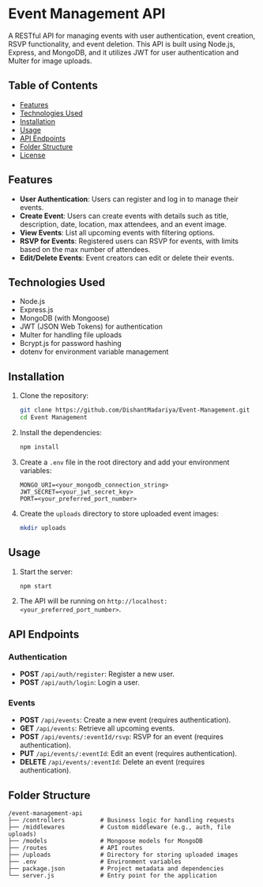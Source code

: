 # Event Management API

A RESTful API for managing events with user authentication, event creation, RSVP functionality, and event deletion. This API is built using Node.js, Express, and MongoDB, and it utilizes JWT for user authentication and Multer for image uploads.

## Table of Contents

- [Features](#features)
- [Technologies Used](#technologies-used)
- [Installation](#installation)
- [Usage](#usage)
- [API Endpoints](#api-endpoints)
- [Folder Structure](#folder-structure)
- [License](#license)

## Features

- **User Authentication**: Users can register and log in to manage their events.
- **Create Event**: Users can create events with details such as title, description, date, location, max attendees, and an event image.
- **View Events**: List all upcoming events with filtering options.
- **RSVP for Events**: Registered users can RSVP for events, with limits based on the max number of attendees.
- **Edit/Delete Events**: Event creators can edit or delete their events.

## Technologies Used

- Node.js
- Express.js
- MongoDB (with Mongoose)
- JWT (JSON Web Tokens) for authentication
- Multer for handling file uploads
- Bcrypt.js for password hashing
- dotenv for environment variable management

## Installation

1. Clone the repository:

   ```bash
   git clone https://github.com/DishantMadariya/Event-Management.git
   cd Event Management
   ```

2. Install the dependencies:

   ```bash
   npm install
   ```

3. Create a `.env` file in the root directory and add your environment variables:

   ```plaintext
   MONGO_URI=<your_mongodb_connection_string>
   JWT_SECRET=<your_jwt_secret_key>
   PORT=<your_preferred_port_number>
   ```

4. Create the `uploads` directory to store uploaded event images:

   ```bash
   mkdir uploads
   ```

## Usage

1. Start the server:

   ```bash
   npm start
   ```

2. The API will be running on `http://localhost:<your_preferred_port_number>`.

## API Endpoints

### Authentication

- **POST** `/api/auth/register`: Register a new user.
- **POST** `/api/auth/login`: Login a user.

### Events

- **POST** `/api/events`: Create a new event (requires authentication).
- **GET** `/api/events`: Retrieve all upcoming events.
- **POST** `/api/events/:eventId/rsvp`: RSVP for an event (requires authentication).
- **PUT** `/api/events/:eventId`: Edit an event (requires authentication).
- **DELETE** `/api/events/:eventId`: Delete an event (requires authentication).

## Folder Structure

```
/event-management-api
├── /controllers          # Business logic for handling requests
├── /middlewares          # Custom middleware (e.g., auth, file uploads)
├── /models               # Mongoose models for MongoDB
├── /routes               # API routes
├── /uploads              # Directory for storing uploaded images
├── .env                  # Environment variables
├── package.json          # Project metadata and dependencies
└── server.js             # Entry point for the application
```
